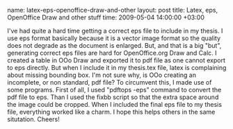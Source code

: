 name: latex-eps-openoffice-draw-and-other
layout: post
title: Latex, eps, OpenOffice Draw and other stuff
time: 2009-05-04 14:00:00 +03:00

I've had quite a hard time getting a correct eps file to include in my thesis. I use eps format basically because it is a vector image format so the quality does not degrade as the document is enlarged. But, and that is a big "but", generating correct eps files are hard for OpenOffice.org Draw and Calc. I created a table in OOo Draw and exported it to pdf file as one cannot export to eps directly. But when I include it in my thesis.tex file, latex is complaining about missing bounding box. I'm not sure why, is OOo creating an incomplete, or non standard, pdf file? To circumvent this, I made use of some programs. First of all, I used "pdftops -eps" command to convert the pdf file to eps. Than I used the fixbb script so that the extra space around the image could be cropped. When I included the final eps file to my thesis file, everything worked like a charm. I hope this helps others in the same situtation. Cheers!

